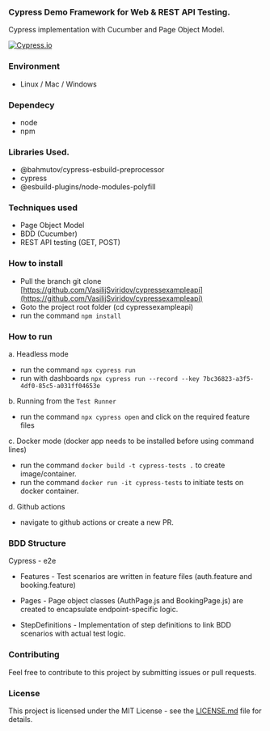 ### Cypress Demo Framework for Web & REST API Testing.

Cypress implementation with Cucumber and Page Object Model.

[![Cypress.io](https://img.shields.io/badge/tested%20with-Cypress-04C38E.svg)](https://www.cypress.io/)

### Environment
- Linux / Mac / Windows

### Dependecy
- node 
- npm

### Libraries Used.
- @bahmutov/cypress-esbuild-preprocessor
- cypress
- @esbuild-plugins/node-modules-polyfill

### Techniques used
- Page Object Model
- BDD (Cucumber)
- REST API testing (GET, POST)

### How to install
- Pull the branch git clone [https://github.com/VasilijSviridov/cypressexampleapi](https://github.com/VasilijSviridov/cypressexampleapi)
- Goto the project root folder (cd cypressexampleapi)
- run the command ```npm install```

### How to run

a. Headless mode

- run the command ```npx cypress run```
- run with dashboards ```npx cypress run --record --key 7bc36823-a3f5-4df0-85c5-a031ff04653e```

b. Running from the `Test Runner`

- run the command ```npx cypress open``` and click on the required feature files

c. Docker mode (docker app needs to be installed before using command lines)
- run the command ```docker build -t cypress-tests .``` to create image/container.
- run the command ```docker run -it cypress-tests``` to initiate tests on docker container.

d. Github actions
- navigate to github actions or create a new PR.

### BDD Structure
  Cypress - e2e

- Features - Test scenarios are written in feature files (auth.feature and booking.feature) 

- Pages - Page object classes (AuthPage.js and BookingPage.js) are created to encapsulate endpoint-specific logic.

- StepDefinitions - Implementation of step definitions to link BDD scenarios with actual test logic.

### Contributing
Feel free to contribute to this project by submitting issues or pull requests.

### License
This project is licensed under the MIT License - see the [LICENSE.md](https://github.com/VasilijSviridov/cypressexampleapi/blob/main/LICENSE) file for details.

